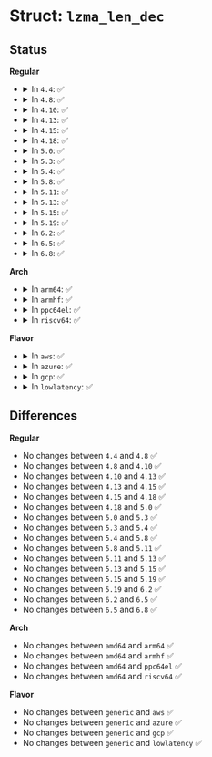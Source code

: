 # Struct: <code>lzma_len_dec</code>

## Status
<b>Regular</b>
<ul>
<li>
<details>
<summary>In <code>4.4</code>: ✅</summary>

```c
struct lzma_len_dec {
    uint16_t choice;
    uint16_t choice2;
    uint16_t low[128];
    uint16_t mid[128];
    uint16_t high[256];
};
```
</details>
</li>
<li>
<details>
<summary>In <code>4.8</code>: ✅</summary>

```c
struct lzma_len_dec {
    uint16_t choice;
    uint16_t choice2;
    uint16_t low[128];
    uint16_t mid[128];
    uint16_t high[256];
};
```
</details>
</li>
<li>
<details>
<summary>In <code>4.10</code>: ✅</summary>

```c
struct lzma_len_dec {
    uint16_t choice;
    uint16_t choice2;
    uint16_t low[128];
    uint16_t mid[128];
    uint16_t high[256];
};
```
</details>
</li>
<li>
<details>
<summary>In <code>4.13</code>: ✅</summary>

```c
struct lzma_len_dec {
    uint16_t choice;
    uint16_t choice2;
    uint16_t low[128];
    uint16_t mid[128];
    uint16_t high[256];
};
```
</details>
</li>
<li>
<details>
<summary>In <code>4.15</code>: ✅</summary>

```c
struct lzma_len_dec {
    uint16_t choice;
    uint16_t choice2;
    uint16_t low[128];
    uint16_t mid[128];
    uint16_t high[256];
};
```
</details>
</li>
<li>
<details>
<summary>In <code>4.18</code>: ✅</summary>

```c
struct lzma_len_dec {
    uint16_t choice;
    uint16_t choice2;
    uint16_t low[128];
    uint16_t mid[128];
    uint16_t high[256];
};
```
</details>
</li>
<li>
<details>
<summary>In <code>5.0</code>: ✅</summary>

```c
struct lzma_len_dec {
    uint16_t choice;
    uint16_t choice2;
    uint16_t low[128];
    uint16_t mid[128];
    uint16_t high[256];
};
```
</details>
</li>
<li>
<details>
<summary>In <code>5.3</code>: ✅</summary>

```c
struct lzma_len_dec {
    uint16_t choice;
    uint16_t choice2;
    uint16_t low[128];
    uint16_t mid[128];
    uint16_t high[256];
};
```
</details>
</li>
<li>
<details>
<summary>In <code>5.4</code>: ✅</summary>

```c
struct lzma_len_dec {
    uint16_t choice;
    uint16_t choice2;
    uint16_t low[128];
    uint16_t mid[128];
    uint16_t high[256];
};
```
</details>
</li>
<li>
<details>
<summary>In <code>5.8</code>: ✅</summary>

```c
struct lzma_len_dec {
    uint16_t choice;
    uint16_t choice2;
    uint16_t low[128];
    uint16_t mid[128];
    uint16_t high[256];
};
```
</details>
</li>
<li>
<details>
<summary>In <code>5.11</code>: ✅</summary>

```c
struct lzma_len_dec {
    uint16_t choice;
    uint16_t choice2;
    uint16_t low[128];
    uint16_t mid[128];
    uint16_t high[256];
};
```
</details>
</li>
<li>
<details>
<summary>In <code>5.13</code>: ✅</summary>

```c
struct lzma_len_dec {
    uint16_t choice;
    uint16_t choice2;
    uint16_t low[128];
    uint16_t mid[128];
    uint16_t high[256];
};
```
</details>
</li>
<li>
<details>
<summary>In <code>5.15</code>: ✅</summary>

```c
struct lzma_len_dec {
    uint16_t choice;
    uint16_t choice2;
    uint16_t low[128];
    uint16_t mid[128];
    uint16_t high[256];
};
```
</details>
</li>
<li>
<details>
<summary>In <code>5.19</code>: ✅</summary>

```c
struct lzma_len_dec {
    uint16_t choice;
    uint16_t choice2;
    uint16_t low[128];
    uint16_t mid[128];
    uint16_t high[256];
};
```
</details>
</li>
<li>
<details>
<summary>In <code>6.2</code>: ✅</summary>

```c
struct lzma_len_dec {
    uint16_t choice;
    uint16_t choice2;
    uint16_t low[128];
    uint16_t mid[128];
    uint16_t high[256];
};
```
</details>
</li>
<li>
<details>
<summary>In <code>6.5</code>: ✅</summary>

```c
struct lzma_len_dec {
    uint16_t choice;
    uint16_t choice2;
    uint16_t low[128];
    uint16_t mid[128];
    uint16_t high[256];
};
```
</details>
</li>
<li>
<details>
<summary>In <code>6.8</code>: ✅</summary>

```c
struct lzma_len_dec {
    uint16_t choice;
    uint16_t choice2;
    uint16_t low[128];
    uint16_t mid[128];
    uint16_t high[256];
};
```
</details>
</li>
</ul>
<b>Arch</b>
<ul>
<li>
<details>
<summary>In <code>arm64</code>: ✅</summary>

```c
struct lzma_len_dec {
    uint16_t choice;
    uint16_t choice2;
    uint16_t low[128];
    uint16_t mid[128];
    uint16_t high[256];
};
```
</details>
</li>
<li>
<details>
<summary>In <code>armhf</code>: ✅</summary>

```c
struct lzma_len_dec {
    uint16_t choice;
    uint16_t choice2;
    uint16_t low[128];
    uint16_t mid[128];
    uint16_t high[256];
};
```
</details>
</li>
<li>
<details>
<summary>In <code>ppc64el</code>: ✅</summary>

```c
struct lzma_len_dec {
    uint16_t choice;
    uint16_t choice2;
    uint16_t low[128];
    uint16_t mid[128];
    uint16_t high[256];
};
```
</details>
</li>
<li>
<details>
<summary>In <code>riscv64</code>: ✅</summary>

```c
struct lzma_len_dec {
    uint16_t choice;
    uint16_t choice2;
    uint16_t low[128];
    uint16_t mid[128];
    uint16_t high[256];
};
```
</details>
</li>
</ul>
<b>Flavor</b>
<ul>
<li>
<details>
<summary>In <code>aws</code>: ✅</summary>

```c
struct lzma_len_dec {
    uint16_t choice;
    uint16_t choice2;
    uint16_t low[128];
    uint16_t mid[128];
    uint16_t high[256];
};
```
</details>
</li>
<li>
<details>
<summary>In <code>azure</code>: ✅</summary>

```c
struct lzma_len_dec {
    uint16_t choice;
    uint16_t choice2;
    uint16_t low[128];
    uint16_t mid[128];
    uint16_t high[256];
};
```
</details>
</li>
<li>
<details>
<summary>In <code>gcp</code>: ✅</summary>

```c
struct lzma_len_dec {
    uint16_t choice;
    uint16_t choice2;
    uint16_t low[128];
    uint16_t mid[128];
    uint16_t high[256];
};
```
</details>
</li>
<li>
<details>
<summary>In <code>lowlatency</code>: ✅</summary>

```c
struct lzma_len_dec {
    uint16_t choice;
    uint16_t choice2;
    uint16_t low[128];
    uint16_t mid[128];
    uint16_t high[256];
};
```
</details>
</li>
</ul>

## Differences
<b>Regular</b>
<ul>
<li>
No changes between <code>4.4</code> and <code>4.8</code> ✅
</li>
<li>
No changes between <code>4.8</code> and <code>4.10</code> ✅
</li>
<li>
No changes between <code>4.10</code> and <code>4.13</code> ✅
</li>
<li>
No changes between <code>4.13</code> and <code>4.15</code> ✅
</li>
<li>
No changes between <code>4.15</code> and <code>4.18</code> ✅
</li>
<li>
No changes between <code>4.18</code> and <code>5.0</code> ✅
</li>
<li>
No changes between <code>5.0</code> and <code>5.3</code> ✅
</li>
<li>
No changes between <code>5.3</code> and <code>5.4</code> ✅
</li>
<li>
No changes between <code>5.4</code> and <code>5.8</code> ✅
</li>
<li>
No changes between <code>5.8</code> and <code>5.11</code> ✅
</li>
<li>
No changes between <code>5.11</code> and <code>5.13</code> ✅
</li>
<li>
No changes between <code>5.13</code> and <code>5.15</code> ✅
</li>
<li>
No changes between <code>5.15</code> and <code>5.19</code> ✅
</li>
<li>
No changes between <code>5.19</code> and <code>6.2</code> ✅
</li>
<li>
No changes between <code>6.2</code> and <code>6.5</code> ✅
</li>
<li>
No changes between <code>6.5</code> and <code>6.8</code> ✅
</li>
</ul>
<b>Arch</b>
<ul>
<li>
No changes between <code>amd64</code> and <code>arm64</code> ✅
</li>
<li>
No changes between <code>amd64</code> and <code>armhf</code> ✅
</li>
<li>
No changes between <code>amd64</code> and <code>ppc64el</code> ✅
</li>
<li>
No changes between <code>amd64</code> and <code>riscv64</code> ✅
</li>
</ul>
<b>Flavor</b>
<ul>
<li>
No changes between <code>generic</code> and <code>aws</code> ✅
</li>
<li>
No changes between <code>generic</code> and <code>azure</code> ✅
</li>
<li>
No changes between <code>generic</code> and <code>gcp</code> ✅
</li>
<li>
No changes between <code>generic</code> and <code>lowlatency</code> ✅
</li>
</ul>
